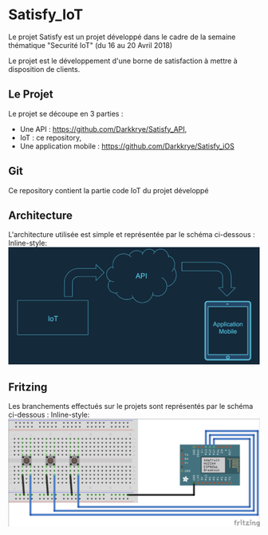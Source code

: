 # Satisfy_IoT
Le projet Satisfy est un projet développé dans le cadre de la semaine thématique "Securité IoT" (du 16 au 20 Avril 2018)

Le projet est le développement d'une borne de satisfaction à mettre à disposition de clients.


## Le Projet
Le projet se découpe en 3 parties : 
- Une API : https://github.com/Darkkrye/Satisfy_API,
- IoT : ce repository,
- Une application mobile : https://github.com/Darkkrye/Satisfy_iOS


## Git
Ce repository contient la partie code IoT du projet développé


## Architecture
L'architecture utilisée est simple et représentée par le schéma ci-dessous :
Inline-style: ![alt text](architecture.png "Architecture")


## Fritzing
Les branchements effectués sur le projets sont représentés par le schéma ci-dessous :
Inline-style: ![alt text](fritzing.png "Fritzing")
